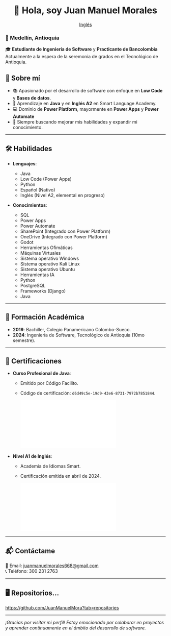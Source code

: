 <div align="center">

# 👋 Hola, soy Juan Manuel Morales

[Inglés](en/README_en.md)

</div>

### 📍 Medellín, Antioquia  
🎓 **Estudiante de Ingeniería de Software** y **Practicante de Bancolombia**  
Actualmente a la espera de la seremonia de grados en el Tecnológico de Antioquia.


## 🚀 Sobre mí
- 📚 Apasionado por el desarrollo de software con enfoque en **Low Code** y **Bases de datos**.
- 🔑 Aprendizaje en **Java** y en **Inglés A2** en Smart Language Academy.
- 💻 Dominio de **Power Platform**, mayormente en **Power Apps** y **Power Automate**
- 🌟 Siempre buscando mejorar mis habilidades y expandir mi conocimiento.

---

## 🛠️ Habilidades
- **Lenguajes**:
  - Java
  - Low Code (Power Apps)
  - Python
  - Español (Nativo)
  - Inglés (Nivel A2, elemental en progreso)

- **Conocimientos**: 
  - SQL
  - Power Apps
  - Power Automate
  - SharePoint (Integrado con Power Platform)
  - OneDrive (Integrado con Power Platform)
  - Godot
  - Herramientas Ofimáticas
  - Máquinas Virtuales
  - Sistema operativo Windows
  - Sistema operativo Kali Linux
  - Sistema operativo Ubuntu
  - Herramientas IA
  - Python
  - PostgreSQL
  - Frameworks (Django)
  - Java

---

## 📜 Formación Académica
- **2019**: Bachiller, Colegio Panamericano Colombo-Sueco.
- **2024**: Ingeniería de Software, Tecnológico de Antioquia (10mo semestre).

---

## 📝 Certificaciones
- **Curso Profesional de Java**:
  - Emitido por Código Facilito.
  - Código de certificación: `d6d49c5e-19d9-43e6-8731-7972b7851844`.

    ![Certificado de Java](Certificados/Certificado%20-%20Curso%20Profesional%20de%20JAVA.pdf)

- **Nivel A1 de Inglés**:
  - Academia de Idiomas Smart.
  - Certificación emitida en abril de 2024.

    ![Certificado de Inglés](Certificados/Smart%20A1.pdf)

---

## 📬 Contáctame
📧 Email: juanmanuelmorales668@gmail.com  
📞 Teléfono: 300 231 2763

---

## 🖥 Repositorios...
https://github.com/JuanManuelMora?tab=repositories

---

*¡Gracias por visitar mi perfil! Estoy emocionado por colaborar en proyectos y aprender continuamente en el ámbito del desarrollo de software.*